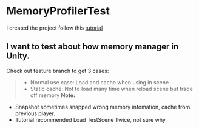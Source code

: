 # MemoryProfilerTest
I created the project follow this [tutorial](https://docs.unity3d.com/Packages/com.unity.memoryprofiler@0.1/manual/workflow-memory-leaks.html)
## I want to test about how memory manager in Unity. 
Check out feature branch to get 3 cases:
>- Normal use case: Load and cache when using in scene
>- Static cache: Not to load many time when reload scene but trade off memory
**Note:** 
- Snapshot sometimes snapped wrong memory infomation, cache from previous player. 
- Tutorial recommended Load TestScene Twice, not sure why
